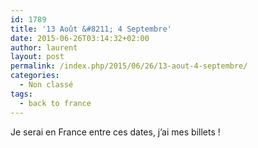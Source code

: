 ```yaml
---
id: 1789
title: '13 Août &#8211; 4 Septembre'
date: 2015-06-26T03:14:32+02:00
author: laurent
layout: post
permalink: /index.php/2015/06/26/13-aout-4-septembre/
categories:
  - Non classé
tags:
  - back to france
---
```

Je serai en France entre ces dates, j’ai mes billets !